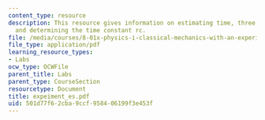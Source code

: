 ```yaml
---
content_type: resource
description: This resource gives information on estimating time, three wire connectors,
  and determining the time constant rc.
file: /media/courses/8-01x-physics-i-classical-mechanics-with-an-experimental-focus-fall-2002/501d77f62cba9ccf958406199f3e453f_expeiment_es.pdf
file_type: application/pdf
learning_resource_types:
- Labs
ocw_type: OCWFile
parent_title: Labs
parent_type: CourseSection
resourcetype: Document
title: expeiment_es.pdf
uid: 501d77f6-2cba-9ccf-9584-06199f3e453f
---
```

